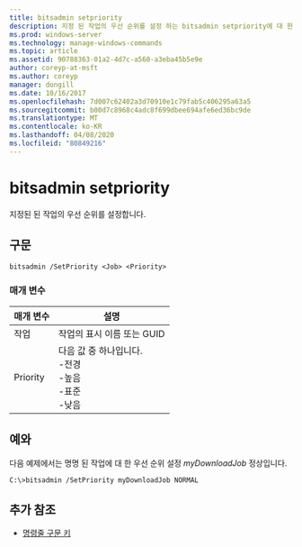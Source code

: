 ```yaml
---
title: bitsadmin setpriority
description: 지정 된 작업의 우선 순위를 설정 하는 bitsadmin setpriority에 대 한 Windows 명령 항목입니다.
ms.prod: windows-server
ms.technology: manage-windows-commands
ms.topic: article
ms.assetid: 90788363-01a2-4d7c-a560-a3eba45b5e9e
author: coreyp-at-msft
ms.author: coreyp
manager: dongill
ms.date: 10/16/2017
ms.openlocfilehash: 7d007c62402a3d70910e1c79fab5c406295a63a5
ms.sourcegitcommit: b00d7c8968c4adc8f699dbee694afe6ed36bc9de
ms.translationtype: MT
ms.contentlocale: ko-KR
ms.lasthandoff: 04/08/2020
ms.locfileid: "80849216"
---
```

# <a name="bitsadmin-setpriority"></a>bitsadmin setpriority

지정된 된 작업의 우선 순위를 설정합니다.

## <a name="syntax"></a>구문

```
bitsadmin /SetPriority <Job> <Priority>
```

### <a name="parameters"></a>매개 변수

|매개 변수|설명|
|---------|-----------|
|작업|작업의 표시 이름 또는 GUID|
|Priority|다음 값 중 하나입니다.</br>-전경</br>-높음</br>-표준</br>-낮음|

## <a name="examples"></a><a name=BKMK_examples></a>예와

다음 예제에서는 명명 된 작업에 대 한 우선 순위 설정 *myDownloadJob* 정상입니다.
```
C:\>bitsadmin /SetPriority myDownloadJob NORMAL
```

## <a name="additional-references"></a>추가 참조

- [명령줄 구문 키](command-line-syntax-key.md)